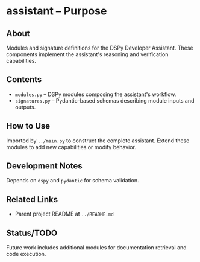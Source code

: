 # assistant – Purpose

## About
Modules and signature definitions for the DSPy Developer Assistant. These components implement the assistant's reasoning and verification capabilities.

## Contents
- `modules.py` – DSPy modules composing the assistant's workflow.
- `signatures.py` – Pydantic-based schemas describing module inputs and outputs.

## How to Use
Imported by `../main.py` to construct the complete assistant. Extend these modules to add new capabilities or modify behavior.

## Development Notes
Depends on `dspy` and `pydantic` for schema validation.

## Related Links
- Parent project README at `../README.md`

## Status/TODO
Future work includes additional modules for documentation retrieval and code execution.
